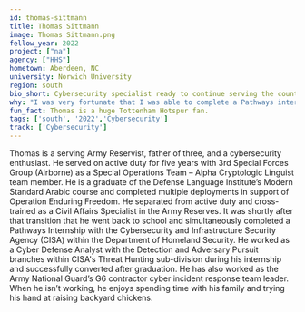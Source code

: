 ```yaml
---
id: thomas-sittmann
title: Thomas Sittmann
image: Thomas Sittmann.png
fellow_year: 2022
project: ["na"]
agency: ["HHS"]
hometown: Aberdeen, NC
university: Norwich University
region: south
bio_short: Cybersecurity specialist ready to continue serving the country with his technology skills. 
why: "I was very fortunate that I was able to complete a Pathways internship with CISA. Having worked in the technology sector and also being in the military, I saw the critical need for technology specialists. I also wanted work as a civil servant again and the Digital Corps helped fill that desire while providing a great opportunity. It pairs my passion to continue serving with filling the technology gap we have in the United States."
fun_fact: Thomas is a huge Tottenham Hotspur fan.
tags: ['south', '2022','Cybersecurity']
track: ['Cybersecurity']
---
```


Thomas is a serving Army Reservist, father of three, and a cybersecurity enthusiast. He served on active duty for five years with 3rd Special Forces Group (Airborne) as a Special Operations Team – Alpha Cryptologic Linguist team member. He is a graduate of the Defense Language Institute’s Modern Standard Arabic course and completed multiple deployments in support of Operation Enduring Freedom. He separated from active duty and cross-trained as a Civil Affairs Specialist in the Army Reserves. It was shortly after that transition that he went back to school and simultaneously completed a Pathways Internship with the Cybersecurity and Infrastructure Security Agency (CISA) within the Department of Homeland Security. He worked as a Cyber Defense Analyst with the Detection and Adversary Pursuit branches within CISA's Threat Hunting sub-division during his internship and successfully converted after graduation. He has also worked as the Army National Guard’s G6 contractor cyber incident response team leader. When he isn’t working, he enjoys spending time with his family and trying his hand at raising backyard chickens.         